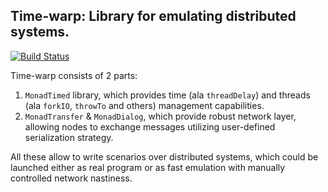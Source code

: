 Time-warp: Library for emulating distributed systems.
---

[![Build Status](https://travis-ci.org/serokell/time-warp.svg?branch=master)](https://travis-ci.org/serokell/time-warp)

Time-warp consists of 2 parts:
  1. `MonadTimed` library, which provides time (ala `threadDelay`) and
     threads (ala `forkIO`, `throwTo` and others) management capabilities.
  2. `MonadTransfer` & `MonadDialog`, which provide robust network layer,
     allowing nodes to exchange messages utilizing user-defined serialization
     strategy.  

All these allow to write scenarios over distributed systems, which could be
launched either as real program or as fast emulation with manually controlled
network nastiness.
